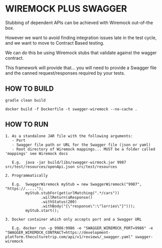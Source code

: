 
# WIREMOCK PLUS SWAGGER

Stubbing of dependent APIs can be achieved with Wiremock out-of-the box.

However we want to avoid finding integration issues late in the test cycle, and we want to move to Contract Based testing.

We can do this be using Wiremock stubs that validate against the wagger contract. 

This framework will provide that... you will need to provide a Swagger file and the canned request/responses required by your tests.

## HOW TO BUILD

```
gradle clean build

docker build -f Dockerfile -t swagger-wiremock --no-cache .
```


## HOW TO RUN


```
1. As a standalone JAR file with the following arguments:
   - Port
   - Swagger file path or URL for the Swagger file (json or yaml)
   - Root directory of Wiremock mappings... MUST be a folder called 'mappings' see Wiremock docs

   E.g.  java -jar build/libs/swagger-wirmock.jar 9987 src/test/resources/openApi.json src/test/resources

2. Programmatically

   E.g.  SwaggerWiremock myStub = new SwaggerWiremock("9987", "https://.....");
         myStub.stubFor(get(urlMatching(".*/cars"))
                .willReturn(aResponse()
                .withStatus(200)
                .withBody("{\"response\":\"lorries\"}")));
         myStub.start();

3. Docker container which only accepts port and a Swagger URL

   E.g. docker run -p 9986:9986 -e "SWAGGER_WIREMOCK_PORT=9986" -e "SWAGGER_WIREMOCK_CONTRACT=https://development-platform.theculturetrip.com/api/v1/reviews/_swagger.yaml" swagger-wiremock

```



